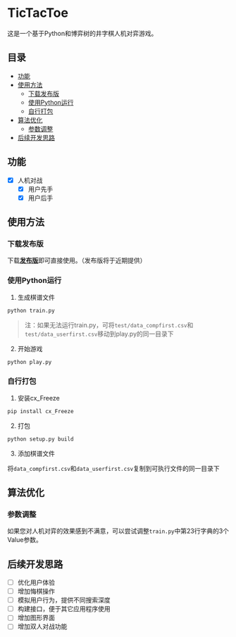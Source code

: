 # TicTacToe
这是一个基于Python和博弈树的井字棋人机对弈游戏。
## 目录
- [功能](#功能)
- [使用方法](#使用方法)
  - [下载发布版](#下载发布版)
  - [使用Python运行](#使用Python运行)
  - [自行打包](#自行打包)
- [算法优化](#算法优化)
  - [参数调整](#参数调整)
- [后续开发思路](#后续开发思路)
## 功能
- [x] 人机对战
  - [x] 用户先手
  - [x] 用户后手
## 使用方法
### 下载发布版
下载[**发布版**](https://github.com/orixos/tictactoe)即可直接使用。（发布版将于近期提供）
### 使用Python运行
1. 生成棋谱文件
```bash
python train.py
```
> 注：如果无法运行train.py，可将`test/data_compfirst.csv`和`test/data_userfirst.csv`移动到play.py的同一目录下
2. 开始游戏
```bash
python play.py
```
### 自行打包
1. 安装cx_Freeze
```bash
pip install cx_Freeze
```
2. 打包
```bash
python setup.py build
```
3. 添加棋谱文件
   
将`data_compfirst.csv`和`data_userfirst.csv`复制到可执行文件的同一目录下

## 算法优化
### 参数调整
如果您对人机对弈的效果感到不满意，可以尝试调整`train.py`中第23行字典的3个Value参数。
## 后续开发思路
- [ ] 优化用户体验
- [ ] 增加悔棋操作
- [ ] 模拟用户行为，提供不同搜索深度
- [ ] 构建接口，便于其它应用程序使用
- [ ] 增加图形界面
- [ ] 增加双人对战功能
